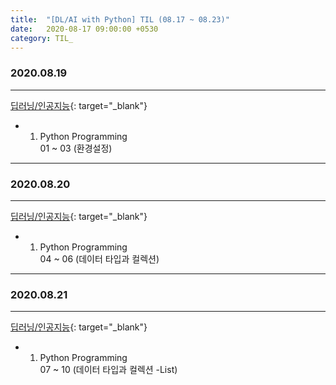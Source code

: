 ```yaml
---
title:  "[DL/AI with Python] TIL (08.17 ~ 08.23)"
date:   2020-08-17 09:00:00 +0530
category: TIL_  
---
```

### 2020.08.19
***  
[딥러닝/인공지능](https://business.fastcampus.co.kr/#){: target="_blank"}    
- 01. Python Programming  
  01 ~ 03 (환경설정)
  
***  

### 2020.08.20
***  
[딥러닝/인공지능](https://business.fastcampus.co.kr/#){: target="_blank"}    
- 01. Python Programming  
  04 ~ 06 (데이터 타입과 컬렉션)

***  

### 2020.08.21
***  
[딥러닝/인공지능](https://business.fastcampus.co.kr/#){: target="_blank"}    
- 01. Python Programming  
  07 ~ 10 (데이터 타입과 컬렉션 -List)

  
  
